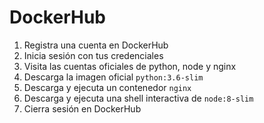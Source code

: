 # DockerHub
1. Registra una cuenta en DockerHub
2. Inicia sesión con tus credenciales
3. Visita las cuentas oficiales de python, node y nginx
4. Descarga la imagen oficial `python:3.6-slim`
5. Descarga y ejecuta un contenedor `nginx`
6. Descarga y ejecuta una shell interactiva de `node:8-slim`
4. Cierra sesión en DockerHub
